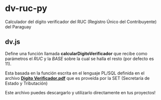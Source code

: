 # dv-ruc-py
Calculador del dígito verificador del RUC (Registro Único del Contribuyente) del Paraguay

## dv.js
Define una función llamada **calcularDigitoVerificador** que recibe como parámetros el *RUC* y la *BASE* sobre la cual se halla el resto (por defecto es 11).

Esta basada en la función escrita en el lenguaje PL/SQL definida en el archivo **[Digito Verificador.pdf]** que es proveída por la SET (Secretaría de Estado y Tributación)

Este archivo puedes descargarlo y utilizarlo directamente en tus proyectos! 

[Digito Verificador.pdf]: <https://www.set.gov.py/portal/PARAGUAY-SET/detail?content-id=/repository/collaboration/sites/PARAGUAY-SET/documents/herramientas/digito-verificador.pdf](https://www.set.gov.py/portal/PARAGUAY-SET/detail?content-id=/repository/collaboration/sites/PARAGUAY-SET/documents/herramientas/digito-verificador.pdf>